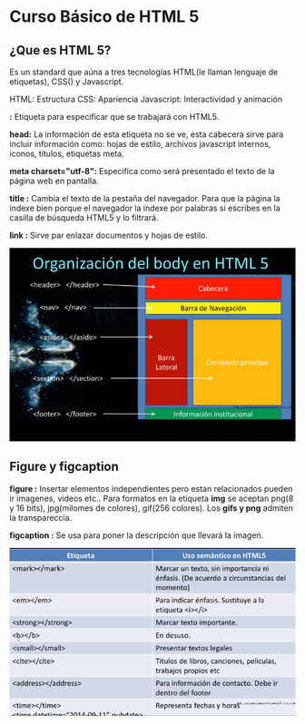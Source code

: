 
# Curso Básico de HTML 5


## ¿Que es HTML 5?
Es un standard que aúna a tres tecnologías HTML(le llaman lenguaje de etiquetas),
CSS() y Javascript.

HTML: Estructura
CSS: Apariencia
Javascript: Interactividad y animación

__<!DOCTYPE html>:__ Etiqueta para especificar que se trabajará con HTML5.

__head:__ La información de esta etiqueta no se ve, esta cabecera sirve para incluir información como:
hojas de estilo, archivos javascript internos, iconos, títulos, etiquetas meta.

__meta charset="utf-8":__ Especifica como será presentado el texto de la página web en pantalla.

__title :__ Cambia el texto de la pestaña del navegador. Para que la página la indexe bien porque el navegador la indexe por palabras
si escribes en la casilla de búsqueda HTML5 y lo filtrará.

__link :__ Sirve par enlazar documentos y hojas de estilo.

![Estructura del HTML](image/estructura_html.png)

## Figure y figcaption

__figure :__ Insertar elementos independientes pero estan relacionados pueden ir imagenes, videos etc..
Para formatos en la etiqueta __img__ se aceptan png(8 y 16 bits), jpg(milomes de colores), gif(256 colores).
Los __gifs y png__ admiten la transpareccia.


__figcaption :__  Se usa para poner la descripción que llevará la imagen.

![Tipos de etiquetas semanticas](image/tipos_etiqueta.png)